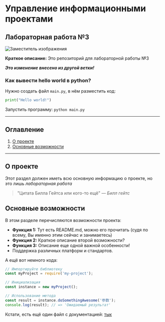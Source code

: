 # Управление информационными проектами
## Лабораторная работа №3
![Заместитель изображения](https://static.tildacdn.com/tild3833-3830-4231-a436-396431643432/OPC-01-scaled.jpg) <!-- Замените на ссылку на ваше реальное изображение -->

**Краткое описание:** Это репозиторий для лабораторной работы №3

***Это изменение внесено из другой ветки!***

### Как вывести hello world в python?

Нужно создать файл `main.py`, в нём разместить код:
```python
print("Hello world!")
```
Запустить программу: `python main.py`

---

## Оглавление

1.  [О проекте](#о-проекте)
1.  [Основные возможности](#основные-возможности)

---

## О проекте

Этот раздел должен иметь всю основную информацию о проекте, но это лишь *лабораторная работа*

> "Цитата Билла Гейтса или кого-то ещё"
> — *Билл гейтс*

## Основные возможности

В этом разделе перечисляются возможности проекта:

*   **Функция 1:** Тут есть README.md, можно его прочитать (судя по всему, Вы именно этим сейчас и занимаетесь)
*   **Функция 2:** Краткое описание второй возможности?
*   **Функция 3:** Описание еще одной важной особенности!
*   Поддержка различных платформ и стандартов.

А ещё вот немного кода:
```javascript
// Импортируйте библиотеку
const myProject = require('my-project');

// Инициализация
const instance = new myProject();

// Использование метода
const result = instance.doSomethingAwesome('参数');
console.log(result); // => 'Ожидаемый результат'
```

Кстати, есть ещё один файл с документацией: [тык](README2.md)